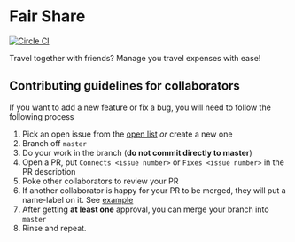 # Fair Share

[![Circle CI](https://circleci.com/gh/ArtemPyanykh/fair-share/tree/master.svg?style=svg)](https://circleci.com/gh/ArtemPyanykh/fair-share/tree/master)

Travel together with friends? Manage you travel expenses with ease!

## Contributing guidelines for collaborators

If you want to add a new feature or fix a bug, you will need to follow the following process

1. Pick an open issue from the [open list](https://github.com/ArtemPyanykh/fair-share/issues) _or_ create a new one
2. Branch off `master`
3. Do your work in the branch (**do not commit directly to master**)
4. Open a PR, put `Connects <issue number>` or `Fixes <issue number>` in the PR description
5. Poke other collaborators to review your PR
6. If another collaborator is happy for your PR to be merged, they will put a name-label on it. See [example](https://github.com/ArtemPyanykh/fair-share/pull/11)
7. After getting **at least one** approval, you can merge your branch into `master`
8. Rinse and repeat.